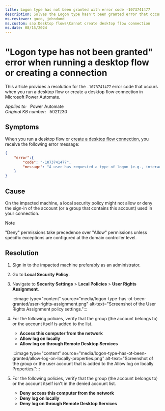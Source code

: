 ```yaml
---
title: Logon type has not been granted with error code -1073741477
description: Solves the Logon type hasn't been granted error that occurs when you run a desktop flow or create a connection in Power Automate.
ms.reviewer: guco, johndund
ms.custom: sap:Desktop flows\Cannot create desktop flow connection
ms.date: 08/15/2024
---
```

# "Logon type has not been granted" error when running a desktop flow or creating a connection

This article provides a resolution for the `-1073741477` error code that occurs when you run a desktop flow or create a desktop flow connection in Microsoft Power Automate.

_Applies to:_ &nbsp; Power Automate  
_Original KB number:_ &nbsp; 5021230

## Symptoms

When you run a desktop flow or [create a desktop flow connection](/power-automate/desktop-flows/desktop-flow-connections), you receive the following error message:

```json
{
    "error":{
        "code": "-1073741477",
        "message": "A user has requested a type of logon (e.g., interactive or network) that has not been granted. An administrator has control over who may logon interactively and through the network."
    }    
}
```

## Cause

On the impacted machine, a local security policy might not allow or deny the sign-in of the account (or a group that contains this account) used in your connection.

> [!NOTE]
> "Deny" permissions take precedence over "Allow" permissions unless specific exceptions are configured at the domain controller level.

## Resolution

1. Sign in to the impacted machine preferably as an administrator.
2. Go to **Local Security Policy**.
3. Navigate to **Security Settings** > **Local Policies** > **User Rights Assignment**.

   :::image type="content" source="media/logon-type-has-ot-been-granted/user-rights-assignment.png" alt-text="Screenshot of the User Rights Assignment policy settings.":::

4. For the following policies, verify that the group (the account belongs to) or the account itself is added to the list.

    - **Access this computer from the network**
    - **Allow log on locally**
    - **Allow log on through Remote Desktop Services**

    :::image type="content" source="media/logon-type-has-ot-been-granted/allow-log-on-locally-properties.png" alt-text="Screenshot of the group or the user account that is added to the Allow log on locally Properties.":::

5. For the following policies, verify that the group (the account belongs to) or the account itself isn't in the denied account list.

    - **Deny access this computer from the network**
    - **Deny log on locally**
    - **Deny log on through Remote Desktop Services**
